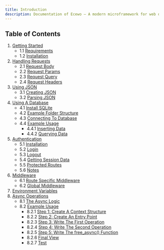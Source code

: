 ```yaml
---
title: Introduction
description: Documentation of Ecewo — A modern microframework for web development in C
---
```


## Table of Contents

1. [Getting Started](/docs/getting-started)
    - 1.1 [Requirements](/docs/getting-started#requirements)
    - 1.2 [Installation](/docs/getting-started#installation)
2. [Handling Requests](/docs/handling-requests)
    - 2.1 [Request Body](/docs/handling-requests#request-body)
    - 2.2 [Request Params](/docs/handling-requests#request-params)
    - 2.3 [Request Query](/docs/handling-requests#request-query)
    - 2.4 [Request Headers](/docs/handling-requests#request-headers)
3. [Using JSON](/docs/using-json)
    - 3.1 [Creating JSON](/docs/using-json#creating-json)
    - 3.2 [Parsing JSON](/docs/using-json#parsing-json)
4. [Using A Database](/docs/using-a-database)
    - 4.1 [Install SQLite](/docs/using-a-database#install-sqlite)
    - 4.2 [Example Folder Structure](/docs/using-a-database#example-folder-structure)
    - 4.3 [Connecting To Database](/docs/using-a-database#connecting-to-database)
    - 4.4 [Example Usage](/docs/using-a-database#example-usage)
        - 4.4.1 [Inserting Data](/docs/using-a-database#inserting-data)
        - 4.4.2 [Querying Data](/docs/using-a-database#querying-data)
5. [Authentication](/docs/authentication)
    - 5.1 [Installation](/docs/authentication#installation)
    - 5.2 [Login](/docs/authentication#login)
    - 5.3 [Logout](/docs/authentication#logout)
    - 5.4 [Getting Session Data](/docs/authentication#getting-session-data)
    - 5.5 [Protected Routes](/docs/authentication#protected-routes)
    - 5.6 [Notes](/docs/authentication#notes)
6. [Middleware](/docs/middleware)
    - 6.1 [Route Specific Middleware](/docs/middleware#route-specific-middleware)
    - 6.2 [Global Middleware](/docs/middleware#global-middleware)
7. [Environment Variables](/docs/environment-variables)
8. [Async Operations](/docs/async-operations)
    - 8.1 [The Async Logic](/docs/async-operations/the-async-logic)
    - 8.2 [Example Usage](/docs/async-operations/example-usage)
        - 8.2.1 [Step 1: Create A Context Structure](/docs/async-operations#step-1-create-a-context-structure)
        - 8.2.2 [Step 2: Create An Entry Point](/docs/async-operations#step-2-create-an-entry-point)
        - 8.2.3 [Step 3: Write The First Operation](http://localhost:4321/docs/async-operations#step-3-write-the-first-operation)
        - 8.2.4 [Step 4: Write The Second Operation](http://localhost:4321/docs/async-operations#step-4-write-the-second-operation)
        - 8.2.5 [Step 5: Write The free_async() Function](/docs/async-operations#step-5-write-the-free_async-function)
        - 8.2.6 [Final View](/docs/async-operations#final-view)
        - 8.2.7 [Test](/docs/async-operations#test)
